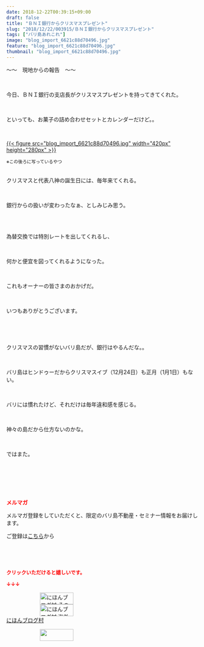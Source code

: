 ```yaml
---
date: 2018-12-22T00:39:15+09:00
draft: false
title: "ＢＮＩ銀行からクリスマスプレゼント"
slug: "2018/12/22/003915/ＢＮＩ銀行からクリスマスプレゼント"
tags: ["バリ島あれこれ"]
image: "blog_import_6621c88d70496.jpg"
feature: "blog_import_6621c88d70496.jpg"
thumbnail: "blog_import_6621c88d70496.jpg"
---
```

<p>～～　現地からの報告　～～</p><p> </p><p>今日、ＢＮＩ銀行の支店長がクリスマスプレゼントを持ってきてくれた。</p><p> </p><p>といっても、お菓子の詰め合わせセットとカレンダーだけど。。</p><p> </p><p><a href="blog_import_6621c88d70496.jpg">{{< figure src="blog_import_6621c88d70496.jpg" width="420px" height="280px" >}}</a></p><p><span style="font-size: 0.83em;">※この後ろに写っているやつ</span></p><p><br/>クリスマスと代表八神の誕生日には、毎年来てくれる。</p><p> </p><p>銀行からの扱いが変わったなぁ、としみじみ思う。</p><p> </p><p><br/>為替交換では特別レートを出してくれるし、</p><p> </p><p>何かと便宜を図ってくれるようになった。</p><p> </p><p>これもオーナーの皆さまのおかげだ。</p><p> </p><p>いつもありがとうございます。</p><p> </p><p> </p><p>クリスマスの習慣がないバリ島だが、銀行はやるんだな。。</p><p> </p><p>バリ島はヒンドゥーだからクリスマスイブ（12月24日）も正月（1月1日）もない。</p><p> </p><p>バリには慣れたけど、それだけは毎年違和感を感じる。</p><p> </p><p>神々の島だから仕方ないのかな。</p><p> </p><p>ではまた。</p><p> </p><p> </p><p> </p><p><span style="font-weight: bold;"><span style="color: rgb(255, 0, 0);">メルマガ</span></span></p><p>メルマガ登録をしていただくと、限定のバリ島不動産・セミナー情報をお届けします。</p><p>ご登録は<a href="f9eeVI" target="_blank">こちら</a>から</p><p style="text-align: center;"> </p><p style="text-align: center;"> </p><p><font color="#ff0000" size="2"><strong>クリックいただけると嬉しいです。</strong></font></p><p><font color="#ff0000" size="2"><strong>↓↓↓</strong></font></p><p><a href="ranking.html?p_cid=01260127" id="&amp;blogmura_banner" target="_blank"><img alt="にほんブログ村 その他生活ブログ 不動産投資へ" border="0" height="31" src="data:image/svg+xml;charset=utf-8,%3Csvg%20xmlns%3D%22http%3A%2F%2Fwww.w3.org%2F2000%2Fsvg%22%20title%3D%22Placeholder%20for%20Images%22%20role%3D%22presentation%22%20viewBox%3D%220%200%2088%2031%22%20%2F%3E" width="88" data-src="https://img-proxy.blog-video.jp/images?url=http%3A%2F%2Flife.blogmura.com%2Fhudousantoushi%2Fimg%2Fhudousantoushi88_31.gif" style="aspect-ratio: auto 88 / 31;"/><noscript><img alt="にほんブログ村 その他生活ブログ 不動産投資へ" border="0" height="31" src="https://img-proxy.blog-video.jp/images?url=http%3A%2F%2Flife.blogmura.com%2Fhudousantoushi%2Fimg%2Fhudousantoushi88_31.gif" width="88"></noscript></a><br/><a href="ranking.html?p_cid=01260127" target="_blank"><img alt="にほんブログ村 海外生活ブログ バリ島情報へ" border="0" height="31" src="data:image/svg+xml;charset=utf-8,%3Csvg%20xmlns%3D%22http%3A%2F%2Fwww.w3.org%2F2000%2Fsvg%22%20title%3D%22Placeholder%20for%20Images%22%20role%3D%22presentation%22%20viewBox%3D%220%200%2088%2031%22%20%2F%3E" width="88" data-src="https://img-proxy.blog-video.jp/images?url=http%3A%2F%2Foverseas.blogmura.com%2Fbali%2Fimg%2Fbali88_31.gif" style="aspect-ratio: auto 88 / 31;"/><noscript><img alt="にほんブログ村 海外生活ブログ バリ島情報へ" border="0" height="31" src="https://img-proxy.blog-video.jp/images?url=http%3A%2F%2Foverseas.blogmura.com%2Fbali%2Fimg%2Fbali88_31.gif" width="88"></noscript></a><br/><a href="ranking.html?p_cid=01260127" target="_blank">にほんブログ村</a></p><p><a href="link.php?1804582" title="人気ブログランキングへ"><img border="0" height="31" src="data:image/svg+xml;charset=utf-8,%3Csvg%20xmlns%3D%22http%3A%2F%2Fwww.w3.org%2F2000%2Fsvg%22%20title%3D%22Placeholder%20for%20Images%22%20role%3D%22presentation%22%20viewBox%3D%220%200%2088%2031%22%20%2F%3E" width="88" data-src="https://blog.with2.net/img/banner/banner_22.gif" style="aspect-ratio: auto 88 / 31;"/><noscript><img border="0" height="31" src="https://blog.with2.net/img/banner/banner_22.gif" width="88"></noscript></a></p><p> </p>

